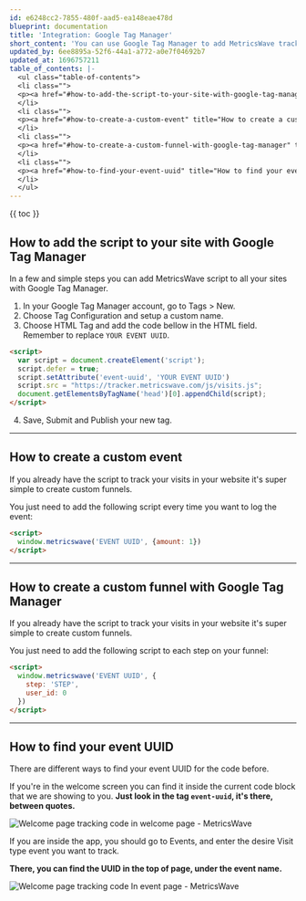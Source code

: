 ```yaml
---
id: e6248cc2-7855-480f-aad5-ea148eae478d
blueprint: documentation
title: 'Integration: Google Tag Manager'
short_content: 'You can use Google Tag Manager to add MetricsWave tracking code in your website easily.'
updated_by: 6ee8895a-52f6-44a1-a772-a0e7f04692b7
updated_at: 1696757211
table_of_contents: |-
  <ul class="table-of-contents">
  <li class="">
  <p><a href="#how-to-add-the-script-to-your-site-with-google-tag-manager" title="How to add the script to your site with Google Tag Manager">How to add the script to your site with Google Tag Manager</a></p>
  </li>
  <li class="">
  <p><a href="#how-to-create-a-custom-event" title="How to create a custom event">How to create a custom event</a></p>
  </li>
  <li class="">
  <p><a href="#how-to-create-a-custom-funnel-with-google-tag-manager" title="How to create a custom funnel with Google Tag Manager">How to create a custom funnel with Google Tag Manager</a></p>
  </li>
  <li class="">
  <p><a href="#how-to-find-your-event-uuid" title="How to find your event UUID">How to find your event UUID</a></p>
  </li>
  </ul>
---
```

{{ toc }}

## How to add the script to your site with Google Tag Manager

In a few and simple steps you can add MetricsWave script to all your sites with Google Tag Manager.

1. In your Google Tag Manager account, go to Tags > New.
2. Choose Tag Configuration and setup a custom name.
3. Choose HTML Tag and add the code bellow in the HTML field. Remember to replace `YOUR EVENT UUID`.
```html
<script>
  var script = document.createElement('script');
  script.defer = true;
  script.setAttribute('event-uuid', 'YOUR EVENT UUID')
  script.src = "https://tracker.metricswave.com/js/visits.js";
  document.getElementsByTagName('head')[0].appendChild(script);
</script>
```
4. Save, Submit and Publish your new tag.

---

## How to create a custom event

If you already have the script to track your visits in your website it's super simple to create custom funnels.

You just need to add the following script every time you want to log the event:

```html
<script>
  window.metricswave('EVENT UUID', {amount: 1})
</script>
```

---

## How to create a custom funnel with Google Tag Manager

If you already have the script to track your visits in your website it's super simple to create custom funnels.

You just need to add the following script to each step on your funnel:

```html
<script>
  window.metricswave('EVENT UUID', {
    step: 'STEP', 
    user_id: 0
  })
</script>
```

---

## How to find your event UUID

There are different ways to find your event UUID for the code before.

If you're in the welcome screen you can find it inside the current code block that we are showing to you. **Just look in the tag `event-uuid`, it's there, between quotes.**

![Welcome page tracking code in welcome page - MetricsWave](/storage/documentation/find-event-uuid-in-welcome-page.png)

If you are inside the app, you should go to Events, and enter the desire Visit type event you want to track.

**There, you can find the UUID in the top of page, under the event name.**

![Welcome page tracking code In event page - MetricsWave](/storage/documentation/find-event-uuid-in-event-page.png)